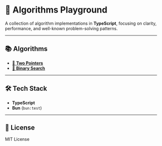 # 🧠 Algorithms Playground

A collection of algorithm implementations in **TypeScript**, focusing on clarity, performance, and well-known problem-solving patterns.

---

## 📚 Algorithms

* [🔗 **Two Pointers**](https://github.com/viniciusferreira7/data-structures-algorithms/tree/main/src/array/two-pointer)
* [🔗 **Binary Search**](https://github.com/viniciusferreira7/data-structures-algorithms/tree/main/src/array/two-pointer)
---

## 🛠 Tech Stack

* **TypeScript**
* **Bun** (`bun:test`)

---

## 📄 License

MIT License